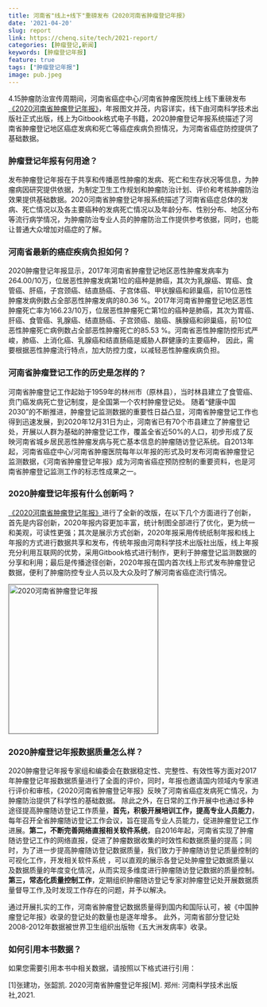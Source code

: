 ```yaml
---
title: 河南省"线上+线下"重磅发布《2020河南省肿瘤登记年报》
date: '2021-04-20'
slug: report
link: https://chenq.site/tech/2021-report/
categories: [肿瘤登记,新闻]
keywords: [肿瘤登记年报]
feature: true
tags: ["肿瘤登记年报"]
image: pub.jpeg
---
```


4.15肿瘤防治宣传周期间，河南省癌症中心/河南省肿瘤医院线上线下重磅发布[《2020河南省肿瘤登记年报》](http://www.anti-cancer.com.cn/Sites/ereport/2020/Index.html)，年报图文并茂，内容详实，线下由河南科学技术出版社正式出版，线上为Gitbook格式电子书籍，2020肿瘤登记年报系统描述了河南省肿瘤登记地区癌症发病和死亡等癌症疾病负担情况，为河南省癌症防控提供了基础数据。

### 肿瘤登记年报有何用途？

发布肿瘤登记年报在于共享和传播恶性肿瘤的发病、死亡和生存状况等信息，为肿瘤病因研究提供依据，为制定卫生工作规划和肿瘤防治计划、评价和考核肿瘤防治效果提供基础数据。2020河南省肿瘤登记年报系统描述了河南省癌症总体的发病、死亡情况以及各主要癌种的发病死亡情况以及年龄分布、性别分布、地区分布等流行病学情况，为肿瘤防治专业人员的肿瘤防治工作提供参考依据，同时，也能让普通大众增加对癌症的了解。

### 河南省最新的癌症疾病负担如何？
2020肿瘤登记年报显示，2017年河南省肿瘤登记地区恶性肿瘤发病率为264.00/10万，位居恶性肿瘤发病第1位的癌种是肺癌，其次为乳腺癌、胃癌、食管癌、肝癌，子宫颈癌、结直肠癌、子宫体癌、甲状腺癌和卵巢癌，前10位恶性肿瘤发病例数占全部恶性肿瘤发病的80.36 %。2017年河南省肿瘤登记地区恶性肿瘤死亡率为166.23/10万，位居恶性肿瘤死亡第1位的癌种是肺癌，其次为胃癌、肝癌、食管癌、乳腺癌、结直肠癌、子宫颈癌、脑癌、胰腺癌和卵巢癌，前10位恶性肿瘤死亡病例数占全部恶性肿瘤死亡的85.53 %。河南省恶性肿瘤防控形式严峻，肺癌、上消化癌、乳腺癌和结直肠癌是威胁人群健康的主要癌种， 因此，需要根据恶性肿瘤流行特点，加大防控力度，以减轻恶性肿瘤疾病负担。

### 河南省肿瘤登记工作的历史是怎样的？
河南省肿瘤登记工作起始于1959年的林州市（原林县），当时林县建立了食管癌、贲门癌发病死亡登记制度，是全国第一个农村肿瘤登记处。 随着“健康中国2030”的不断推进，肿瘤登记监测数据的重要性日益凸显，河南省肿瘤登记工作也得到迅速发展，到2020年12月31日为止，河南省已有70个市县建立了肿瘤登记处，开展以人群为基础的肿瘤登记工作，覆盖全省近50%的人口，初步形成了反映河南省城乡居民恶性肿瘤发病与死亡基本信息的肿瘤随访登记系统。自2013年起，河南省癌症中心/河南省肿瘤医院每年以年报的形式及时发布河南省肿瘤登记监测数据，《河南省肿瘤登记年报》成为河南省癌症预防控制的重要资料，也是河南省肿瘤登记监测工作的标志性成果之一。

### 2020肿瘤登记年报有什么创新吗？ 
[《2020河南省肿瘤登记年报》](http://www.anti-cancer.com.cn/Sites/ereport/2020/Index.html)进行了全新的改版，在以下几个方面进行了创新，首先是内容创新，2020年报内容更加丰富，统计制图全部进行了优化，更为统一和美观，可读性更强；其次是展示方式创新，2020年报采用传统纸制年报和线上年报的方式进行数据共享和发布，传统年报由河南科学技术出版社出版，线上年报充分利用互联网的优势，采用Gitbook格式进行制作，更利于肿瘤登记监测数据的分享和利用；最后是传播途径创新，2020年报在国内首次线上形式发布肿瘤登记数据，便利了肿瘤防控专业人员以及大众及时了解河南省癌症流行情况。
  
<a href="http://www.anti-cancer.com.cn/Sites/ereport/2020/Index.html">
<img src="/images/cover/2020.jpg" alt="2020河南省肿瘤登记年报",width="240" height="300" border="0" style="border:1px solid gray"/></a>

### 2020肿瘤登记年报数据质量怎么样？
2020肿瘤登记年报专家组和编委会在数据稳定性、完整性、有效性等方面对2017年肿瘤登记年报数据质量进行了全面的评价，同时，年报也邀请国内领域内专家进行评价和审核，《2020河南省肿瘤登记年报》反映了河南省癌症发病死亡情况，为肿瘤防治提供了科学性的基础数据。
除此之外，在日常的工作开展中也通过多种途径提高肿瘤随访登记工作质量，**首先，积极开展培训工作，提高专业人员能力**，每年召开全省肿瘤随访登记工作会议，旨在提高专业人员能力，促进肿瘤登记工作进展。**第二，不断完善网络直报相关软件系统**，自2016年起，河南省实现了肿瘤随访登记工作的网络直报，促进了肿瘤数据收集的时效性和数据质量的提高；同时，为了进一步提高肿瘤随访登记数据质量，我们致力于肿瘤随访登记质量控制的可视化工作，开发相关软件系统 ，可以直观的展示各登记处肿瘤登记数据质量以及数据质量的年度变化情况，从而实现多维度进行肿瘤随访登记数据的质量控制。
**第三，常态化质量控制工作**，定期组织肿瘤随访登记专家对肿瘤登记处开展数据质量督导工作,及时发现工作存在的问题，并予以解决。

通过开展扎实的工作，河南省肿瘤登记数据质量得到国内和国际认可，被《中国肿瘤登记年报》收录的登记处的数量也是逐年增多。 此外，河南省部分登记处2008-2012年数据被世界卫生组织出版物《五大洲发病率》收录。

### 如何引用本书数据？
如果您需要引用本书中相关数据，请按照以下格式进行引用：

[1]张建功，张韶凯. 2020河南省肿瘤登记年报[M]. 郑州: 河南科学技术出版社,2021.
<br>
<br>
